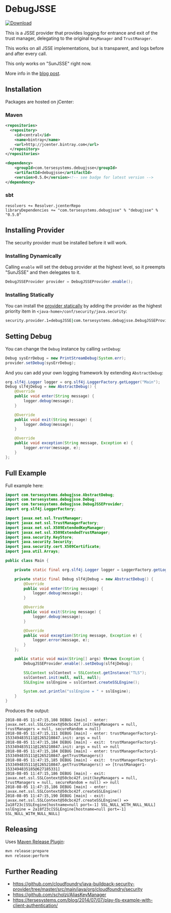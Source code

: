 # DebugJSSE

[ ![Download](https://api.bintray.com/packages/tersesystems/maven/debugjsse/images/download.svg) ](https://bintray.com/tersesystems/maven/debugjsse/_latestVersion)

This is a JSSE provider that provides logging for entrance and exit of the trust manager, delegating to the original `KeyManager` and `TrustManager`.

This works on all JSSE implementations, but is transparent, and logs before and after every call.

This only works on "SunJSSE" right now.

More info in the [blog post](https://tersesystems.com/blog/2018/07/27/debug-java-tls-ssl-provider/).

## Installation

Packages are hosted on jCenter:

### Maven

```xml
<repositories>
  <repository>
    <id>central</id>
    <name>bintray</name>
    <url>http://jcenter.bintray.com</url>
  </repository>
</repositories>

<dependency>
    <groupId>com.tersesystems.debugjsse</groupId>
    <artifactId>debugjsse</artifactId>
    <version>0.5.0</version><!-- see badge for latest version -->
</dependency>
```

### sbt

```
resolvers += Resolver.jcenterRepo 
libraryDependencies += "com.tersesystems.debugjsse" % "debugjsse" % "0.5.0"
```

## Installing Provider

The security provider must be installed before it will work.

### Installing Dynamically

Calling `enable` will set the debug provider at the highest level, so it preempts "SunJSSE" and then delegates to it.

```java
DebugJSSEProvider provider = DebugJSSEProvider.enable();
```

### Installing Statically

You can install the [provider statically](https://docs.oracle.com/javase/9/security/java-secure-socket-extension-jsse-reference-guide.htm#JSSEC-GUID-8BC473B2-CD64-4E8B-8136-80BB286091B1) by adding the provider as the highest priority item in `<java-home>/conf/security/java.security`:

```bash
security.provider.1=debugJSSE|com.tersesystems.debugjsse.DebugJSSEProvider
```

## Setting Debug

You can change the `Debug` instance by calling `setDebug`:

```java
Debug sysErrDebug = new PrintStreamDebug(System.err);
provider.setDebug(sysErrDebug);
```

And you can add your own logging framework by extending `AbstractDebug`:

```java
org.slf4j.Logger logger = org.slf4j.LoggerFactory.getLogger("Main");
Debug slf4jDebug = new AbstractDebug() {
    @Override
    public void enter(String message) {
        logger.debug(message);
    }

    @Override
    public void exit(String message) {
        logger.debug(message);
    }

    @Override
    public void exception(String message, Exception e) {
        logger.error(message, e);
    }
};
```

## Full Example

Full example here:

```java
import com.tersesystems.debugjsse.AbstractDebug;
import com.tersesystems.debugjsse.Debug;
import com.tersesystems.debugjsse.DebugJSSEProvider;
import org.slf4j.LoggerFactory;

import javax.net.ssl.TrustManager;
import javax.net.ssl.TrustManagerFactory;
import javax.net.ssl.X509ExtendedKeyManager;
import javax.net.ssl.X509ExtendedTrustManager;
import java.security.KeyStore;
import java.security.Security;
import java.security.cert.X509Certificate;
import java.util.Arrays;

public class Main {

    private static final org.slf4j.Logger logger = LoggerFactory.getLogger("Main");

    private static final Debug slf4jDebug = new AbstractDebug() {
        @Override
        public void enter(String message) {
            logger.debug(message);
        }

        @Override
        public void exit(String message) {
            logger.debug(message);
        }

        @Override
        public void exception(String message, Exception e) {
            logger.error(message, e);
        }
    };

    public static void main(String[] args) throws Exception {
        DebugJSSEProvider.enable().setDebug(slf4jDebug);

        SSLContext sslContext = SSLContext.getInstance("TLS");
        sslContext.init(null, null, null);
        SSLEngine sslEngine = sslContext.createSSLEngine();

        System.out.println("sslEngine = " + sslEngine);
    }
}
```

Produces the output:

```
2018-08-05 11:47:15,108 DEBUG [main] - enter: javax.net.ssl.SSLContext@50cbc42f.init(keyManagers = null, trustManagers = null, secureRandom = null)
2018-08-05 11:47:15,111 DEBUG [main] - enter: trustManagerFactory1-1533494835111@1265210847.init: args = null
2018-08-05 11:47:15,184 DEBUG [main] - exit:  trustManagerFactory1-1533494835111@1265210847.init: args = null => null
2018-08-05 11:47:15,184 DEBUG [main] - enter: trustManagerFactory1-1533494835111@1265210847.getTrustManagers()
2018-08-05 11:47:15,185 DEBUG [main] - exit:  trustManagerFactory1-1533494835111@1265210847.getTrustManagers() => [trustManager1-1533494835185@627185331]
2018-08-05 11:47:15,186 DEBUG [main] - exit:  javax.net.ssl.SSLContext@50cbc42f.init(keyManagers = null, trustManagers = null, secureRandom = null) => null
2018-08-05 11:47:15,186 DEBUG [main] - enter: javax.net.ssl.SSLContext@50cbc42f.createSSLEngine()
2018-08-05 11:47:15,190 DEBUG [main] - exit:  javax.net.ssl.SSLContext@50cbc42f.createSSLEngine() => 2a18f23c[SSLEngine[hostname=null port=-1] SSL_NULL_WITH_NULL_NULL]
sslEngine = 2a18f23c[SSLEngine[hostname=null port=-1] SSL_NULL_WITH_NULL_NULL]
```

## Releasing

Uses [Maven Release Plugin](http://maven.apache.org/maven-release/maven-release-plugin/plugin-info.html):

```bash
mvn release:prepare
mvn release:perform
```

## Further Reading

* https://github.com/cloudfoundry/java-buildpack-security-provider/tree/master/src/main/java/org/cloudfoundry/security
* https://github.com/scholzj/AliasKeyManager
* https://tersesystems.com/blog/2014/07/07/play-tls-example-with-client-authentication/
